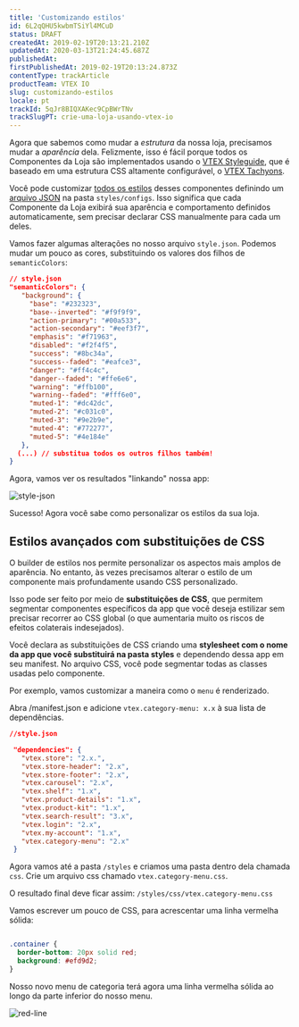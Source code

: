 ```yaml
---
title: 'Customizando estilos'
id: 6L2qQHU5kwbmTSiYl4MCuD
status: DRAFT
createdAt: 2019-02-19T20:13:21.210Z
updatedAt: 2020-03-13T21:24:45.687Z
publishedAt: 
firstPublishedAt: 2019-02-19T20:13:24.873Z
contentType: trackArticle
productTeam: VTEX IO
slug: customizando-estilos
locale: pt
trackId: 5qJr8BIQXAKec9CpBWrTNv
trackSlugPT: crie-uma-loja-usando-vtex-io
---
```


Agora que sabemos como mudar a *estrutura* da nossa loja, precisamos mudar a *aparência* dela. Felizmente, isso é fácil porque todos os Componentes da Loja são implementados usando o [VTEX Styleguide](https://styleguide.vtex.com/), que é baseado em uma estrutura CSS altamente configurável, o [VTEX Tachyons](https://github.com/vtex/vtex-tachyons).

Você pode customizar [todos os estilos](https://styleguide.vtex.com/#/Styles) desses componentes definindo um [arquivo JSON](https://github.com/vtex-apps/store-theme/blob/master/styles/configs/style.json) na pasta `styles/configs`. Isso significa que cada Componente da Loja exibirá sua aparência e comportamento definidos automaticamente, sem precisar declarar CSS manualmente para cada um deles.

Vamos fazer algumas alterações no nosso arquivo `style.json`. Podemos mudar um pouco as cores, substituindo os valores dos filhos de `semanticColors`:

```json
// style.json
"semanticColors": {
   "background": {
     "base": "#232323",
     "base--inverted": "#f9f9f9",
     "action-primary": "#00a533",
     "action-secondary": "#eef3f7",
     "emphasis": "#f71963",
     "disabled": "#f2f4f5",
     "success": "#8bc34a",
     "success--faded": "#eafce3",
     "danger": "#ff4c4c",
     "danger--faded": "#ffe6e6",
     "warning": "#ffb100",
     "warning--faded": "#fff6e0",
     "muted-1": "#dc42dc",
     "muted-2": "#c031c0",
     "muted-3": "#9e2b9e",
     "muted-4": "#772277",
     "muted-5": "#4e184e"
   },
  (...) // substitua todos os outros filhos também!
}
```

Agora, vamos ver os resultados "linkando" nossa app:

![style-json](//images.ctfassets.net/alneenqid6w5/1S0DU3mL8MxRVleCmUGGol/3594be77ecae98c6c223e04191f95def/style-json.svg)

Sucesso! Agora você sabe como personalizar os estilos da sua loja.

## Estilos avançados com substituições de CSS

O builder de estilos nos permite personalizar os aspectos mais amplos de aparência. No entanto, às vezes precisamos alterar o estilo de um componente mais profundamente usando CSS personalizado.

Isso pode ser feito por meio de __substituições de CSS__, que permitem segmentar componentes específicos da app que você deseja estilizar sem precisar recorrer ao CSS global (o que aumentaria muito os riscos de efeitos colaterais indesejados).

Você declara as substituições de CSS criando uma __stylesheet com o nome da app que você substituirá na pasta styles__ e dependendo dessa app em seu manifest. No arquivo CSS, você pode segmentar todas as classes usadas pelo componente.

Por exemplo, vamos customizar a maneira como o `menu` é renderizado.

Abra /manifest.json e adicione `vtex.category-menu: x.x` à sua lista de dependências.

```json
//style.json

 "dependencies": {
   "vtex.store": "2.x.",
   "vtex.store-header": "2.x",
   "vtex.store-footer": "2.x",
   "vtex.carousel": "2.x",
   "vtex.shelf": "1.x",
   "vtex.product-details": "1.x",
   "vtex.product-kit": "1.x",
   "vtex.search-result": "3.x",
   "vtex.login": "2.x",
   "vtex.my-account": "1.x",
   "vtex.category-menu": "2.x"
 }
```

Agora vamos até a pasta `/styles` e criamos uma pasta dentro dela chamada `css`. Crie um arquivo css chamado `vtex.category-menu.css`.

O resultado final deve ficar assim: `/styles/css/vtex.category-menu.css`

Vamos escrever um pouco de CSS, para acrescentar uma linha vermelha sólida:

```css

.container {
  border-bottom: 20px solid red;
  background: #efd9d2;
}

```
Nosso novo menu de categoria terá agora uma linha vermelha sólida ao longo da parte inferior do nosso menu.

![red-line](//images.ctfassets.net/alneenqid6w5/2zVZNpUFepCptn5Zuo3YNa/1d939c7f78544c6b716bfc57db774b79/red-line.svg)
